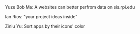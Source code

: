 Yuze Bob Ma: A websites can better perfrom data on sis.rpi.edu

Ian Rios: "your project ideas inside"

Ziniu Yu: Sort apps by their icons' color